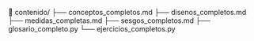 📁 contenido/
├── conceptos_completos.md
├── disenos_completos.md
├── medidas_completas.md
├── sesgos_completos.md
├── glosario_completo.py
└── ejercicios_completos.py
